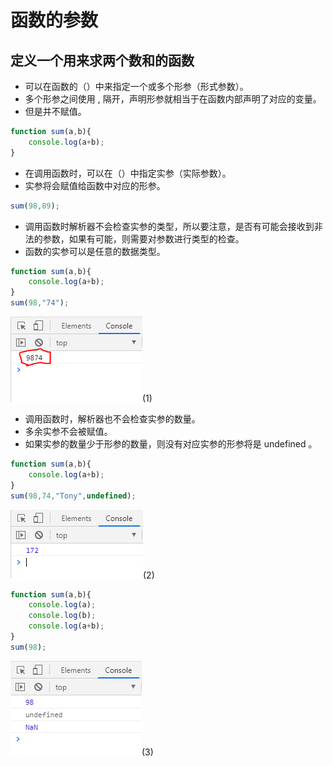 # 函数的参数

## 定义一个用来求两个数和的函数

* 可以在函数的（）中来指定一个或多个形参（形式参数）。
* 多个形参之间使用 , 隔开，声明形参就相当于在函数内部声明了对应的变量。
* 但是并不赋值。

```javascript
function sum(a,b){
    console.log(a+b);
}
```

* 在调用函数时，可以在（）中指定实参（实际参数）。
* 实参将会赋值给函数中对应的形参。

```javascript
sum(98,89);
```

* 调用函数时解析器不会检查实参的类型，所以要注意，是否有可能会接收到非法的参数，如果有可能，则需要对参数进行类型的检查。
* 函数的实参可以是任意的数据类型。

```javascript
function sum(a,b){
    console.log(a+b);
}
sum(98,"74");
```
![image](../images/22/1.png)(1)

* 调用函数时，解析器也不会检查实参的数量。
* 多余实参不会被赋值。
* 如果实参的数量少于形参的数量，则没有对应实参的形参将是 undefined 。

```javascript
function sum(a,b){
    console.log(a+b);
}
sum(98,74,"Tony",undefined);
```
![image](../images/22/2.png)(2)

```javascript
function sum(a,b){
    console.log(a);
    console.log(b);
    console.log(a+b);
}
sum(98);
```
![image](../images/22/3.png)(3)
